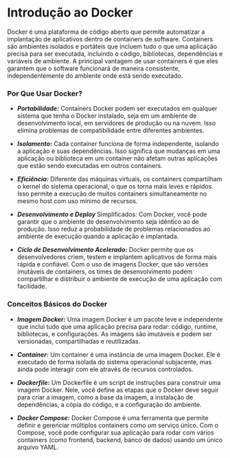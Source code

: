 # Introdução ao Docker

Docker é uma plataforma de código aberto que permite automatizar a implantação de aplicativos dentro de containers de software. Containers são ambientes isolados e portáteis que incluem tudo o que uma aplicação precisa para ser executada, incluindo o código, bibliotecas, dependências e variáveis de ambiente. A principal vantagem de usar containers é que eles garantem que o software funcionará de maneira consistente, independentemente do ambiente onde está sendo executado.

### Por Que Usar Docker?

- **_Portabilidade:_** Containers Docker podem ser executados em qualquer sistema que tenha o Docker instalado, seja em um ambiente de desenvolvimento local, em servidores de produção ou na nuvem. Isso elimina problemas de compatibilidade entre diferentes ambientes.

- **_Isolamento:_** Cada container funciona de forma independente, isolando a aplicação e suas dependências. Isso significa que mudanças em uma aplicação ou biblioteca em um container não afetam outras aplicações que estão sendo executadas em outros containers.

- **_Eficiência:_** Diferente das máquinas virtuais, os containers compartilham o kernel do sistema operacional, o que os torna mais leves e rápidos. Isso permite a execução de muitos containers simultaneamente no mesmo host com uso mínimo de recursos.

- **_Desenvolvimento e Deploy_** Simplificados: Com Docker, você pode garantir que o ambiente de desenvolvimento seja idêntico ao de produção. Isso reduz a probabilidade de problemas relacionados ao ambiente de execução quando a aplicação é implantada.

- **_Ciclo de Desenvolvimento Acelerado:_** Docker permite que os desenvolvedores criem, testem e implantem aplicativos de forma mais rápida e confiável. Com o uso de imagens Docker, que são versões imutáveis de containers, os times de desenvolvimento podem compartilhar e distribuir o ambiente de execução de uma aplicação com facilidade.

### Conceitos Básicos do Docker

- **_Imagem Docker:_** Uma imagem Docker é um pacote leve e independente que inclui tudo que uma aplicação precisa para rodar: código, runtime, bibliotecas, e configurações. As imagens são imutáveis e podem ser versionadas, compartilhadas e reutilizadas.

- **_Container:_** Um container é uma instância de uma imagem Docker. Ele é executado de forma isolada do sistema operacional subjacente, mas ainda pode interagir com ele através de recursos controlados.

- **_Dockerfile:_** Um Dockerfile é um script de instruções para construir uma imagem Docker. Nele, você define as etapas que o Docker deve seguir para criar a imagem, como a base da imagem, a instalação de dependências, a cópia do código, e a configuração do ambiente.

- **_Docker Compose:_** Docker Compose é uma ferramenta que permite definir e gerenciar múltiplos containers como um serviço único. Com o Compose, você pode configurar sua aplicação para rodar com vários containers (como frontend, backend, banco de dados) usando um único arquivo YAML.
